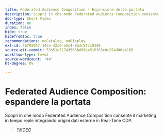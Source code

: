 ```yaml
---
title: Federated Audience Composition - Espansione della portata
description: Scopri in che modo Federated Audience Composition consente il marketing in tempo reale integrando origini dati esterne in Real-Time CDP.
doc-type: Short Video
duration: 88
index: false
hide: true
hidefromtoc: true
recommendations: noCatalog, noDisplay
exl-id: 4b705947-14ea-42a0-a5c4-8a3c5fc18389
source-git-commit: 53b51e517435668d99b4516f80c0c074d06a4165
workflow-type: tm+mt
source-wordcount: '44'
ht-degree: 0%

---
```


# Federated Audience Composition: espandere la portata

Scopri in che modo Federated Audience Composition consente il marketing in tempo reale integrando origini dati esterne in Real-Time CDP.

<!-- 62_S508_3442517_87_federated-audience-composition-expanding-your-reach -->
>[!VIDEO](https://video.tv.adobe.com/v/3458250/?learn=on&enablevpops=true)
